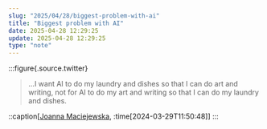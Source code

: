 ```yaml
---
slug: "2025/04/28/biggest-problem-with-ai"
title: "Biggest problem with AI"
date: 2025-04-28 12:29:25
update: 2025-04-28 12:29:25
type: "note"
---
```


:::figure{.source.twitter}
> &hellip;I want AI to do my laundry and dishes so that I can do art and writing, not for AI to do my art and writing so that I can do my laundry and dishes.

::caption[[Joanna Maciejewska](https://twitter.com/AuthorJMac/status/1773679197631701238), :time[2024-03-29T11:50:48]]
:::
